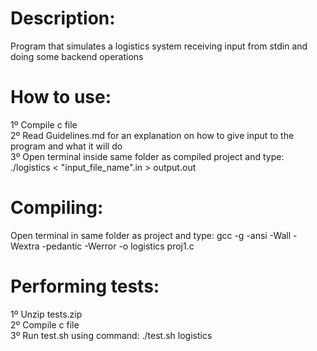 # Description:
Program that simulates a logistics system receiving input from stdin and doing some backend operations <br />

# How to use:
1º Compile c file <br />
2º Read Guidelines.md for an explanation on how to give input to the program and what it will do <br />
3º Open terminal inside same folder as compiled project and type: ./logistics < "input_file_name".in > output.out <br />

# Compiling:
Open terminal in same folder as project and type: gcc -g -ansi -Wall -Wextra -pedantic -Werror -o logistics proj1.c <br />

# Performing tests:
1º Unzip tests.zip <br />
2º Compile c file <br />
3º Run test.sh using command: ./test.sh logistics <br />
